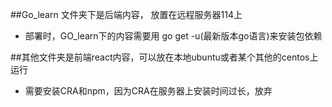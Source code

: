 ##Go_learn 文件夹下是后端内容， 放置在远程服务器114上
* 部署时，GO_learn下的内容需要用 go get -u(最新版本go语言)来安装包依赖

##其他文件夹是前端react内容，可以放在本地ubuntu或者某个其他的centos上运行
*  需要安装CRA和npm，因为CRA在服务器上安装时间过长，放弃
